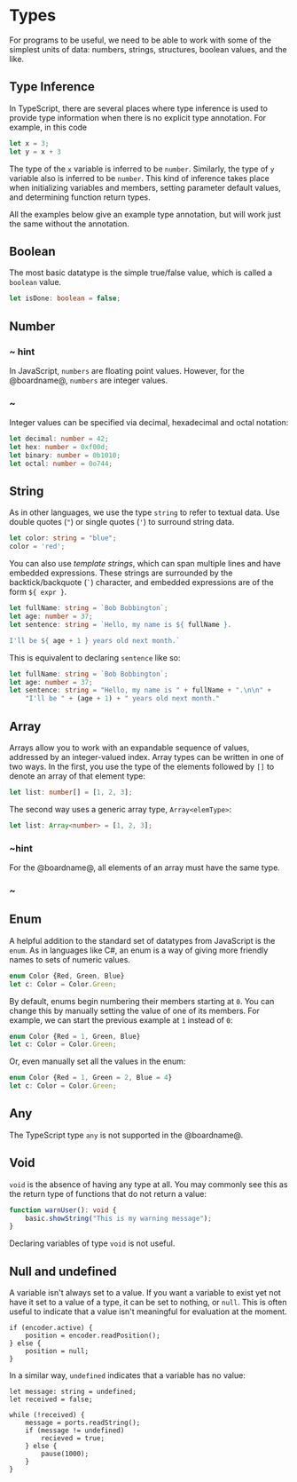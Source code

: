 # Types

For programs to be useful, we need to be able to work with some of the simplest units of data: 
numbers, strings, structures, boolean values, and the like.

## Type Inference

In TypeScript, there are several places where type inference is used to provide type information when there is
no explicit type annotation. For example, in this code

```typescript
let x = 3;
let y = x + 3
```

The type of the `x` variable is inferred to be `number`. Similarly, the type of `y` variable also is inferred to be `number`.
This kind of inference takes place when initializing variables and members, 
setting parameter default values, and determining function return types.

All the examples below give an example type annotation, but will work just the same without the annotation.

## Boolean

The most basic datatype is the simple true/false value, which is called a `boolean` value.

```typescript
let isDone: boolean = false;
```

## Number

### ~ hint 
In JavaScript, `numbers` are floating point values.
However, for the @boardname@, `numbers` are integer values.
### ~

Integer values can be specified via decimal, hexadecimal and octal notation:

```typescript
let decimal: number = 42;
let hex: number = 0xf00d;
let binary: number = 0b1010;
let octal: number = 0o744;
```

## String

As in other languages, we use the type `string` to refer to textual data.
Use double quotes (`"`) or single quotes (`'`) to surround string data.

```typescript
let color: string = "blue";
color = 'red';
```

You can also use *template strings*, which can span multiple lines and have embedded expressions.
These strings are surrounded by the backtick/backquote (`` ` ``) character, and embedded expressions are of the form `${ expr }`.

```typescript
let fullName: string = `Bob Bobbington`;
let age: number = 37;
let sentence: string = `Hello, my name is ${ fullName }.

I'll be ${ age + 1 } years old next month.`
```

This is equivalent to declaring `sentence` like so:

```typescript
let fullName: string = `Bob Bobbington`;
let age: number = 37;
let sentence: string = "Hello, my name is " + fullName + ".\n\n" +
    "I'll be " + (age + 1) + " years old next month."
```

## Array

Arrays allow you to work with an expandable sequence of values, addressed by an integer-valued index.
Array types can be written in one of two ways.
In the first, you use the type of the elements followed by `[]` to denote an array of that element type:

```typescript
let list: number[] = [1, 2, 3];
```

The second way uses a generic array type, `Array<elemType>`:

```typescript
let list: Array<number> = [1, 2, 3];
```

### ~hint
For the @boardname@, all elements of an array must have the same type.
### ~

## Enum

A helpful addition to the standard set of datatypes from JavaScript is the `enum`.
As in languages like C#, an enum is a way of giving more friendly names to sets of numeric values.

```typescript
enum Color {Red, Green, Blue}
let c: Color = Color.Green;
```

By default, enums begin numbering their members starting at `0`.
You can change this by manually setting the value of one of its members.
For example, we can start the previous example at `1` instead of `0`:

```typescript
enum Color {Red = 1, Green, Blue}
let c: Color = Color.Green;
```

Or, even manually set all the values in the enum:

```typescript
enum Color {Red = 1, Green = 2, Blue = 4}
let c: Color = Color.Green;
```

## Any

The TypeScript type `any` is not supported in the @boardname@.

## Void

`void` is the absence of having any type at all.
You may commonly see this as the return type of functions that do not return a value:

```typescript
function warnUser(): void {
    basic.showString("This is my warning message");
}
```

Declaring variables of type `void` is not useful.

## Null and undefined

A variable isn't always set to a value. If you want a variable to exist yet not have it set to  a value of a type, it can be set to nothing, or `null`. This is often useful to indicate that a value isn't meaningful for evaluation at the moment.

```typescript-ignore
if (encoder.active) {
    position = encoder.readPosition();
} else {
    position = null;
}
```
In a similar way, `undefined` indicates that a variable has no value:

```typescript-ignore
let message: string = undefined;
let received = false;

while (!received) {
    message = ports.readString();
    if (message != undefined)
        recieved = true;
    } else {
        pause(1000);
    }
}
```